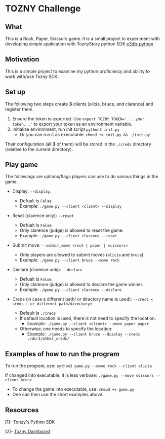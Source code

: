 # TOZNY Challenge
## What
This is a Rock, Paper, Scissors game. It is a small project to experiment with developing simple application with ToznyStory python SDK [e3db-python](https://github.com/tozny/e3db-python) 
## Motivation
This is a simple project to examine my python proficiency and ability to work with/use Tozny SDK.

## Set up
The following two steps create __3__ clients (alicia, bruce, and clarence) and register them. 

1. Ensure the token is exported. Use `export TOZNY_TOKEN='....your token...'` to export your token as an environment variable.
2. Initialize environment, run init script `python3 init.py`
    * Or you can run it as executable: `chmod +x init.py && ./init.py`

Their configuration (all __3__ of them) will be stored in the `./creds` directory (relative to the current directory).

## Play game
The followings are options/flags players can use to do various things in the game.
* Display: `--display`. 
    * Defualt is `False`.
    * Example: `./game.py --client <client> --display`

* Reset (clarence only): `--reset`
    * Defualt is `False`.
    * Only clarence (judge) is allowed to reset the game.
    * Example: `./game.py --client clarence --reset`

* Submit move: `--submit_move <rock | paper | scissors>`
    * Only players are allowed to submit moves (`alicia` and `bruce`)
    * Example: `./game.py --client bruce --move rock`

* Declare (clarence only): `--declare`
    * Defualt is `False`.
    * Only clarence (judge) is allowed to declare the game winner.
    * Example: `./game.py --client clarence --declare`

* Creds (in case a different path/ or directory name is used): `--creds < creds | or different path/directory>`
    * Default is `./creds`
    * If default location is used, there is not need to specify the location:
        * Example: `./game.py --client <client> --move paper paper`
    * Otherwise, one needs to specify the location:
        * Example: `./game.py --client bruce --display --creds ./dir1/other_creds/`


## Examples of how to run the program
To run the program, use: `python3 game.py --move rock --client alicia`

If changed into executable, it is less verbose: `./game.py --move scissors --client bruce`
* To change the game into executable, use: `chmod +x game.py`
* One can then use the short examples above.

## Resources
[1]- [Tonzy's Python SDK](https://github.com/tozny/e3db-python/)

[2]- [Tozny Dashboard](https://dashboard.tozny.com/register)
